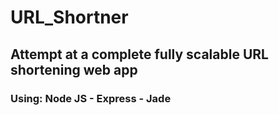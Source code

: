 # URL_Shortner
## Attempt at a complete fully scalable URL shortening web app
### Using: Node JS - Express - Jade
